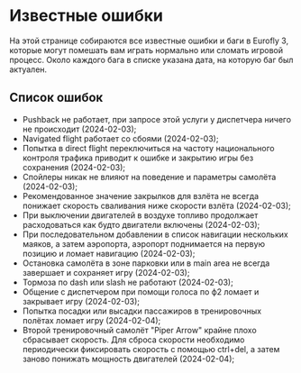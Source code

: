 # Известные ошибки

На этой странице собираются все известные ошибки и баги в Eurofly 3, которые могут помешать вам играть нормально или сломать игровой процесс.
Около каждого бага в списке указана дата, на которую баг был актуален.

## Список ошибок

* Pushback не работает, при запросе этой услуги у диспетчера ничего не происходит (2024-02-03);
* Navigated flight работает со сбоями (2024-02-03);
* Попытка в direct flight переключиться на частоту национального контроля трафика приводит к ошибке и закрытию игры без сохранения (2024-02-03);
* Спойлеры никак не влияют на поведение и параметры самолёта (2024-02-03);
* Рекомендованное значение закрылков для взлёта не всегда понижает скорость сваливания ниже скорости взлёта (2024-02-03);
* При выключении двигателей в воздухе топливо продолжает расходоваться как будто двигатели включены (2024-02-03);
* При последовательном добавлении в список навигации нескольких маяков, а затем аэропорта, аэропорт поднимается на первую позицию и ломает навигацию (2024-02-03);
* Остановка самолёта в зоне парковки или в main area не всегда завершает и сохраняет игру (2024-02-03);
* Тормоза по dash или slash не работают (2024-02-03);
* Общение с диспетчером при помощи голоса по ф2 ломает и закрывает игру (2024-02-03);
* Попытка посадки или высадки пассажиров в тренировочных полётах ломает игру (2024-02-04);
* Второй тренировочный самолёт "Piper Arrow" крайне плохо сбрасывает скорость. Для сброса скорости необходимо периодически фиксировать скорость с помощью ctrl+del, а затем заново понижать мощность двигателей (2024-02-04);
